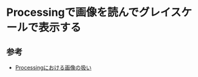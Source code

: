 # Processingで画像を読んでグレイスケールで表示する





## 参考

- [Processingにおける画像の扱い](http://www.cc.kyoto-su.ac.jp/~kano/Processing/chapter6/processing6_2.html)
